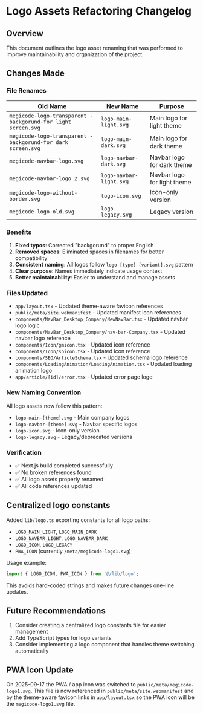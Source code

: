 # Logo Assets Refactoring Changelog

## Overview
This document outlines the logo asset renaming that was performed to improve maintainability and organization of the project.

## Changes Made

### File Renames
| Old Name | New Name | Purpose |
|----------|----------|---------|
| `megicode-logo-transparent -backgorund-for light screen.svg` | `logo-main-light.svg` | Main logo for light theme |
| `megicode-logo-transparent -backgorund-for dark screen.svg` | `logo-main-dark.svg` | Main logo for dark theme |
| `megicode-navbar-logo.svg` | `logo-navbar-dark.svg` | Navbar logo for dark theme |
| `megicode-navbar-logo 2.svg` | `logo-navbar-light.svg` | Navbar logo for light theme |
| `megicode-logo-without-border.svg` | `logo-icon.svg` | Icon-only version |
| `megicode-logo-old.svg` | `logo-legacy.svg` | Legacy version |

### Benefits
1. **Fixed typos**: Corrected "backgorund" to proper English
2. **Removed spaces**: Eliminated spaces in filenames for better compatibility
3. **Consistent naming**: All logos follow `logo-[type]-[variant].svg` pattern
4. **Clear purpose**: Names immediately indicate usage context
5. **Better maintainability**: Easier to understand and manage assets

### Files Updated
- `app/layout.tsx` - Updated theme-aware favicon references
- `public/meta/site.webmanifest` - Updated manifest icon references
- `components/NavBar_Desktop_Company/NewNavBar.tsx` - Updated navbar logo logic
- `components/NavBar_Desktop_Company/nav-bar-Company.tsx` - Updated navbar logo reference
- `components/Icon/gmicon.tsx` - Updated icon reference
- `components/Icon/sbicon.tsx` - Updated icon reference
- `components/SEO/ArticleSchema.tsx` - Updated schema logo reference
- `components/LoadingAnimation/LoadingAnimation.tsx` - Updated loading animation logo
- `app/article/[id]/error.tsx` - Updated error page logo

### New Naming Convention
All logo assets now follow this pattern:
- `logo-main-[theme].svg` - Main company logos
- `logo-navbar-[theme].svg` - Navbar specific logos
- `logo-icon.svg` - Icon-only version
- `logo-legacy.svg` - Legacy/deprecated versions

### Verification
- ✅ Next.js build completed successfully
- ✅ No broken references found
- ✅ All logo assets properly renamed
- ✅ All code references updated

## Centralized logo constants

Added `lib/logo.ts` exporting constants for all logo paths:

- `LOGO_MAIN_LIGHT`, `LOGO_MAIN_DARK`
- `LOGO_NAVBAR_LIGHT`, `LOGO_NAVBAR_DARK`
- `LOGO_ICON`, `LOGO_LEGACY`
- `PWA_ICON` (currently `/meta/megicode-logo1.svg`)

Usage example:

```ts
import { LOGO_ICON, PWA_ICON } from '@/lib/logo';
```

This avoids hard-coded strings and makes future changes one-line updates.

## Future Recommendations
1. Consider creating a centralized logo constants file for easier management
2. Add TypeScript types for logo variants
3. Consider implementing a logo component that handles theme switching automatically

## PWA Icon Update
On 2025-09-17 the PWA / app icon was switched to `public/meta/megicode-logo1.svg`.
This file is now referenced in `public/meta/site.webmanifest` and by the theme-aware
favicon links in `app/layout.tsx` so the PWA icon will be the `megicode-logo1.svg` file.